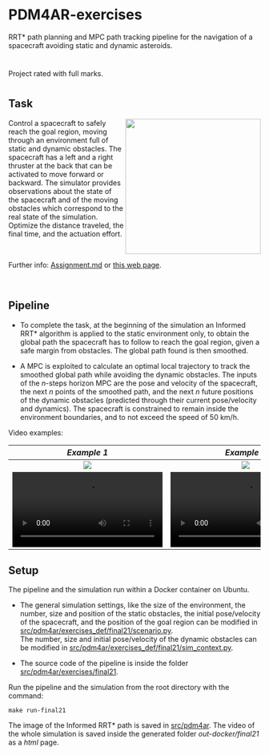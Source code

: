 # PDM4AR-exercises

RRT* path planning and MPC path tracking pipeline for the navigation of a spacecraft avoiding static and dynamic asteroids.

#

Project rated with full marks.

#


## Task

<img align="right" height="270" src="https://user-images.githubusercontent.com/79461707/156426758-994f43ea-c6e9-4a83-b154-8af7f89e2051.png"></img>

Control a spacecraft to safely reach the goal region, moving through an environment full of static and dynamic obstacles. 
The spacecraft has a left and a right thruster at the back that can be activated to move forward or backward.
The simulator provides observations about the state of the spacecraft and of the moving obstacles which correspond to the real state of the simulation.
Optimize the distance traveled, the final time, and the actuation effort.

<br/>

Further info: [Assignment.md](Assignment.md) or [this web page](https://idsc-frazzoli.github.io/PDM4AR-exercises/10-final21).

<br/>

## Pipeline

* To complete the task, at the beginning of the simulation an Informed RRT* algorithm is applied to the static environment only, to obtain the global path the spacecraft has to follow to reach the goal region, given a safe margin from obstacles. The global path found is then smoothed.

* A MPC is exploited to calculate an optimal local trajectory to track the smoothed global path while avoiding the dynamic obstacles. The inputs of the *n*-steps horizon MPC are the pose and velocity of the spacecraft, the next *n* points of the smoothed path, and the next *n* future positions of the dynamic obstacles (predicted through their current pose/velocity and dynamics). The spacecraft is constrained to remain inside the environment boundaries, and to not exceed the speed of 50 km/h.

Video examples:

| *Example 1*  | *Example 2*  |  *Example 3* |
| :----------: | :----------: | :----------: |
| <img src="https://user-images.githubusercontent.com/79461707/156462358-10f9f32b-ded7-4b6a-9c37-c18220617494.png"/> | <img src="https://user-images.githubusercontent.com/79461707/156462386-3d27f2f3-669e-414f-9134-fbc28b89ed49.png"/> | <img src="https://user-images.githubusercontent.com/79461707/156427383-002e8268-8802-4dc0-98d9-16ca6323cd23.png"/>
| <video src="https://user-images.githubusercontent.com/79461707/156427435-a8b6ac57-cb6b-474a-ac07-c4134638f3d9.mp4" /> | <video src="https://user-images.githubusercontent.com/79461707/156427467-4a9a15d0-3d63-4ad9-b38d-01ba06c5f960.mp4" /> | <video src="https://user-images.githubusercontent.com/79461707/156427479-312f6e81-f16a-478d-add3-de01ce2eece4.mp4" /> |

## Setup

The pipeline and the simulation run within a Docker container on Ubuntu.

* The general simulation settings, like the size of the environment, the number, size and position of the static obstacles, the initial pose/velocity of the spacecraft, and the position of the goal region can be modified in [src/pdm4ar/exercises_def/final21/scenario.py](src/pdm4ar/exercises_def/final21/scenario.py).  
 The number, size and initial pose/velocity of the dynamic obstacles can be modified in [src/pdm4ar/exercises_def/final21/sim_context.py](src/pdm4ar/exercises_def/final21/sim_context.py).

* The source code of the pipeline is inside the folder [src/pdm4ar/exercises/final21](src/pdm4ar/exercises/final21).

Run the pipeline and the simulation from the root directory with the command: 

```shell
make run-final21
```

The image of the Informed RRT* path is saved in [src/pdm4ar](src/pdm4ar). The video of the whole simulation is saved inside the generated folder *out-docker/final21* as a *html* page.
